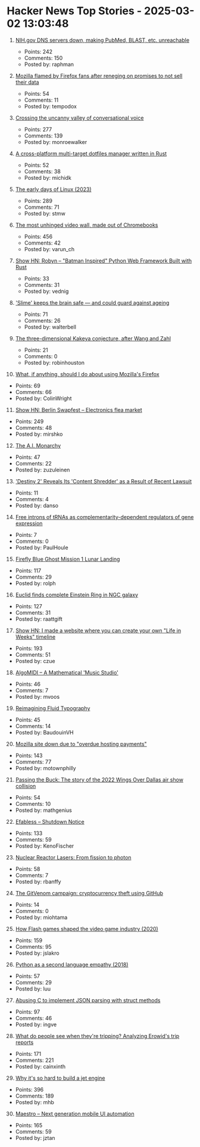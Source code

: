 # Hacker News Top Stories - 2025-03-02 13:03:48

1. [NIH.gov DNS servers down, making PubMed, BLAST, etc. unreachable](https://www.nslookup.io/domains/www.nih.gov/dns-records/#authoritative)
   - Points: 242
   - Comments: 150
   - Posted by: raphman

2. [Mozilla flamed by Firefox fans after reneging on promises to not sell their data](https://www.theregister.com/2025/03/02/mozilla_introduces_terms_of_use/)
   - Points: 54
   - Comments: 11
   - Posted by: tempodox

3. [Crossing the uncanny valley of conversational voice](https://www.sesame.com/research/crossing_the_uncanny_valley_of_voice)
   - Points: 277
   - Comments: 139
   - Posted by: monroewalker

4. [A cross-platform multi-target dotfiles manager written in Rust](https://github.com/Shemnei/punktf)
   - Points: 52
   - Comments: 38
   - Posted by: michidk

5. [The early days of Linux (2023)](https://lwn.net/Articles/928581/)
   - Points: 289
   - Comments: 71
   - Posted by: stmw

6. [The most unhinged video wall, made out of Chromebooks](https://varun.ch/posts/videowall/)
   - Points: 456
   - Comments: 42
   - Posted by: varun_ch

7. [Show HN: Robyn – "Batman Inspired" Python Web Framework Built with Rust](https://robyn.tech/)
   - Points: 33
   - Comments: 31
   - Posted by: vednig

8. ['Slime' keeps the brain safe ― and could guard against ageing](https://www.nature.com/articles/d41586-025-00554-w)
   - Points: 71
   - Comments: 26
   - Posted by: walterbell

9. [The three-dimensional Kakeya conjecture, after Wang and Zahl](https://terrytao.wordpress.com/2025/02/25/the-three-dimensional-kakeya-conjecture-after-wang-and-zahl/)
   - Points: 21
   - Comments: 0
   - Posted by: robinhouston

10. [What, if anything, should I do about using Mozilla's Firefox](https://neilzone.co.uk/2025/03/what-if-anything-should-i-do-about-using-mozillas-firefox/)
   - Points: 69
   - Comments: 66
   - Posted by: ColinWright

11. [Show HN: Berlin Swapfest – Electronics flea market](https://www.swapfest.berlin/)
   - Points: 249
   - Comments: 48
   - Posted by: mirshko

12. [The A.I. Monarchy](https://substack.com/home/post/p-156886169)
   - Points: 47
   - Comments: 22
   - Posted by: zuzuleinen

13. ['Destiny 2' Reveals Its 'Content Shredder' as a Result of Recent Lawsuit](https://www.forbes.com/sites/paultassi/2025/02/27/destiny-2-reveals-its-content-shredder-as-a-result-of-recent-lawsuit/)
   - Points: 11
   - Comments: 4
   - Posted by: danso

14. [Free introns of tRNAs as complementarity-dependent regulators of gene expression](https://www.cell.com/molecular-cell/fulltext/S1097-2765(25)00053-X)
   - Points: 7
   - Comments: 0
   - Posted by: PaulHoule

15. [Firefly Blue Ghost Mission 1 Lunar Landing](https://plus.nasa.gov/scheduled-video/firefly-blue-ghost-mission-1-lunar-landing/)
   - Points: 117
   - Comments: 29
   - Posted by: rolph

16. [Euclid finds complete Einstein Ring in NGC galaxy](https://www.euclid-ec.org/einstein-ring-in-ngc-6505/)
   - Points: 127
   - Comments: 31
   - Posted by: raattgift

17. [Show HN: I made a website where you can create your own "Life in Weeks" timeline](https://lifeweeks.app/)
   - Points: 193
   - Comments: 51
   - Posted by: czue

18. [AlgoMIDI – A Mathematical 'Music Studio'](https://github.com/myanvoos/algoMIDI)
   - Points: 46
   - Comments: 7
   - Posted by: mvoos

19. [Reimagining Fluid Typography](https://www.oddbird.net/2025/02/12/fluid-type/)
   - Points: 45
   - Comments: 14
   - Posted by: BaudouinVH

20. [Mozilla site down due to "overdue hosting payments"](https://linuxmom.net/@vkc/114089626244932902)
   - Points: 143
   - Comments: 77
   - Posted by: motownphilly

21. [Passing the Buck: The story of the 2022 Wings Over Dallas air show collision](https://admiralcloudberg.medium.com/passing-the-buck-the-story-of-the-2022-wings-over-dallas-air-show-collision-9bbe5947297b)
   - Points: 54
   - Comments: 10
   - Posted by: mathgenius

22. [Efabless – Shutdown Notice](https://efabless.com/notice)
   - Points: 133
   - Comments: 59
   - Posted by: KenoFischer

23. [Nuclear Reactor Lasers: From fission to photon](http://toughsf.blogspot.com/2019/04/nuclear-reactor-lasers-from-fission-to.html)
   - Points: 58
   - Comments: 7
   - Posted by: rbanffy

24. [The GitVenom campaign: cryptocurrency theft using GitHub](https://securelist.com/gitvenom-campaign/115694/)
   - Points: 14
   - Comments: 0
   - Posted by: miohtama

25. [How Flash games shaped the video game industry (2020)](https://www.flashgamehistory.com/)
   - Points: 159
   - Comments: 95
   - Posted by: jslakro

26. [Python as a second language empathy (2018)](https://ballingt.com/python-second-language-empathy/)
   - Points: 57
   - Comments: 29
   - Posted by: luu

27. [Abusing C to implement JSON parsing with struct methods](https://xnacly.me/posts/2025/json-parser-in-c-with-methods/)
   - Points: 97
   - Comments: 46
   - Posted by: ingve

28. [What do people see when they're tripping? Analyzing Erowid's trip reports](https://themicrodose.substack.com/p/what-do-people-see-when-theyre-tripping)
   - Points: 171
   - Comments: 221
   - Posted by: cainxinth

29. [Why it's so hard to build a jet engine](https://www.construction-physics.com/p/why-its-so-hard-to-build-a-jet-engine)
   - Points: 396
   - Comments: 189
   - Posted by: mhb

30. [Maestro – Next generation mobile UI automation](https://github.com/mobile-dev-inc/Maestro)
   - Points: 165
   - Comments: 59
   - Posted by: jztan

